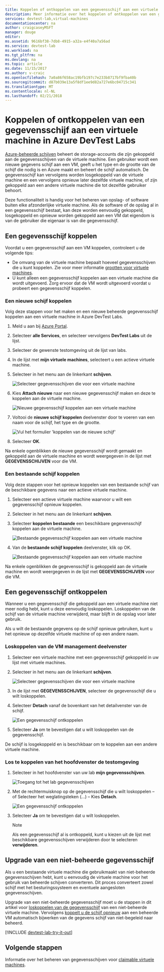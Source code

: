 ```yaml
---
title: Koppelen of ontkoppelen van een gegevensschijf aan een virtuele machine in Azure DevTest Labs | Microsoft Docs
description: Meer informatie over het koppelen of ontkoppelen van een gegevensschijf aan een virtuele machine in Azure DevTest Labs
services: devtest-lab,virtual-machines
documentationcenter: na
author: craigcaseyMSFT
manager: douge
editor: 
ms.assetid: 9616bf38-7db8-4915-a32a-e4f40a7a56ad
ms.service: devtest-lab
ms.workload: na
ms.tgt_pltfrm: na
ms.devlang: na
ms.topic: article
ms.date: 11/15/2017
ms.author: v-craic
ms.openlocfilehash: 7a0a86f658ac19bfb197c7e233b8717bf9fba40b
ms.sourcegitcommit: d87b039e13a5f8df1ee9d82a727e6bc04715c341
ms.translationtype: MT
ms.contentlocale: nl-NL
ms.lasthandoff: 02/21/2018
---
```

# <a name="attach-or-detach-a-data-disk-to-a-virtual-machine-in-azure-devtest-labs"></a>Koppelen of ontkoppelen van een gegevensschijf aan een virtuele machine in Azure DevTest Labs
[Azure-beheerde schijven](https://docs.microsoft.com/azure/virtual-machines/windows/managed-disks-overview) beheert de storage-accounts die zijn gekoppeld aan de gegevensschijven van de virtuele machine. Een gebruiker wordt een nieuwe gegevens schijf aan een VM, geeft u het type en de grootte van de schijf die nodig is en Azure maakt en beheert de schijf automatisch. De gegevensschijf kan vervolgens worden losgekoppeld van de virtuele machine en een vervolgens opnieuw later dezelfde virtuele machine, of zijn gekoppeld aan een andere virtuele machine die tot dezelfde gebruiker behoort.

Deze functionaliteit is handig voor het beheren van opslag- of software buiten elke afzonderlijke virtuele machine. Als de software of de opslag al in een gegevensschijf bestaat, kan deze worden eenvoudig gekoppeld, losgekoppeld en opnieuw worden gekoppeld aan een VM dat eigendom is van de gebruiker die eigenaar is van die gegevensschijf.

## <a name="attach-a-data-disk"></a>Een gegevensschijf koppelen
Voordat u een gegevensschijf aan een VM koppelen, controleert u de volgende tips:

- De omvang van de virtuele machine bepaalt hoeveel gegevensschijven die u kunt koppelen. Zie voor meer informatie [grootten voor virtuele machines](https://docs.microsoft.com/azure/virtual-machines/windows/sizes).
- U kunt alleen een gegevensschijf koppelen aan een virtuele machine die wordt uitgevoerd. Zorg ervoor dat de VM wordt uitgevoerd voordat u probeert een gegevensschijf koppelen.

### <a name="attach-a-new-disk"></a>Een nieuwe schijf koppelen
Volg deze stappen voor het maken en een nieuwe beheerde gegevensschijf koppelen aan een virtuele machine in Azure DevTest Labs.

1. Meld u aan bij [Azure Portal](http://go.microsoft.com/fwlink/p/?LinkID=525040).
1. Selecteer **alle Services**, en selecteer vervolgens **DevTest Labs** uit de lijst.
1. Selecteer de gewenste testomgeving uit de lijst van labs. 
1. In de lijst met **mijn virtuele machines**, selecteert u een actieve virtuele machine.
1. Selecteer in het menu aan de linkerkant **schijven**.

    ![Selecteer gegevensschijven die voor een virtuele machine](./media/devtest-lab-attach-detach-data-disk/devtest-lab-attach-data-disk.png)
1. Kies **Attach nieuwe** naar een nieuwe gegevensschijf maken en deze te koppelen aan de virtuele machine.

    ![Nieuwe gegevensschijf koppelen aan een virtuele machine](./media/devtest-lab-attach-detach-data-disk/devtest-lab-attach-new.png)
1. Voltooi de **nieuwe schijf koppelen** deelvenster door te voeren van een naam voor de schijf, het type en de grootte.

    ![Vul het formulier 'koppelen van de nieuwe schijf'](./media/devtest-lab-attach-detach-data-disk/devtest-lab-attach-new-form.png)
1. Selecteer **OK**.

Na enkele ogenblikken de nieuwe gegevensschijf wordt gemaakt en gekoppeld aan de virtuele machine en wordt weergegeven in de lijst met **GEGEVENSSCHIJVEN** voor die VM.

### <a name="attach-an-existing-disk"></a>Een bestaande schijf koppelen
Volg deze stappen voor het opnieuw koppelen van een bestaande schijf van de beschikbare gegevens naar een actieve virtuele machine. 

1. Selecteer een actieve virtuele machine waarvoor u wilt een gegevensschijf opnieuw koppelen.
1. Selecteer in het menu aan de linkerkant **schijven**.
1. Selecteer **koppelen bestaande** een beschikbare gegevensschijf koppelen aan de virtuele machine.

    ![Bestaande gegevensschijf koppelen aan een virtuele machine](./media/devtest-lab-attach-detach-data-disk/devtest-lab-attach-existing2.png)

1. Van de **bestaande schijf koppelen** deelvenster, klik op OK.

    ![Bestaande gegevensschijf koppelen aan een virtuele machine](./media/devtest-lab-attach-detach-data-disk/devtest-lab-attach-existing.png)

Na enkele ogenblikken de gegevensschijf is gekoppeld aan de virtuele machine en wordt weergegeven in de lijst met **GEGEVENSSCHIJVEN** voor die VM.

## <a name="detach-a-data-disk"></a>Een gegevensschijf ontkoppelen
Wanneer u een gegevensschijf die gekoppeld aan een virtuele machine niet meer nodig hebt, kunt u deze eenvoudig loskoppelen. Loskoppelen van de schijf van de virtuele machine verwijderd, maar blijft in de opslag voor later gebruik.

Als u wilt de bestaande gegevens op de schijf opnieuw gebruiken, kunt u het opnieuw op dezelfde virtuele machine of op een andere naam.

### <a name="detach-from-the-vms-management-pane"></a>Loskoppelen van de VM management deelvenster
1. Selecteer een virtuele machine met een gegevensschijf gekoppeld in uw lijst met virtuele machines.
1. Selecteer in het menu aan de linkerkant **schijven**.

    ![Selecteer gegevensschijven die voor een virtuele machine](./media/devtest-lab-attach-detach-data-disk/devtest-lab-attach-data-disk.png) 
1. In de lijst met **GEGEVENSSCHIJVEN**, selecteer de gegevensschijf die u wilt loskoppelen.
1. Selecteer **Detach** vanaf de bovenkant van het detailvenster van de schijf.

    ![Een gegevensschijf ontkoppelen](./media/devtest-lab-attach-detach-data-disk/devtest-lab-detach-data-disk2.png)
1. Selecteer **Ja** om te bevestigen dat u wilt loskoppelen van de gegevensschijf.

De schijf is losgekoppeld en is beschikbaar om te koppelen aan een andere virtuele machine. 
### <a name="detach-from-the-labs-main-pane"></a>Los te koppelen van het hoofdvenster de testomgeving
1. Selecteer in het hoofdvenster van uw lab **mijn gegevensschijven**.

    ![Toegang tot het lab gegevensschijven](./media/devtest-lab-attach-detach-data-disk/devtest-lab-my-data-disks.png)
1. Met de rechtermuisknop op de gegevensschijf die u wilt loskoppelen – of Selecteer het weglatingsteken (...) – Kies **Detach**.

    ![Een gegevensschijf ontkoppelen](./media/devtest-lab-attach-detach-data-disk/devtest-lab-detach-data-disk.png)
1. Selecteer **Ja** om te bevestigen dat u wilt loskoppelen.

   > [!NOTE]
   > Als een gegevensschijf al is ontkoppeld, kunt u kiezen uit de lijst met beschikbare gegevensschijven verwijderen door te selecteren **verwijderen**.
   >
   >

## <a name="upgrade-an-unmanaged-data-disk"></a>Upgrade van een niet-beheerde gegevensschijf
Als u een bestaande virtuele machine die gebruikmaakt van niet-beheerde gegevensschijven hebt, kunt u eenvoudig de virtuele machine voor het gebruik van beheerde schijven converteren. Dit proces converteert zowel schijf met het besturingssysteem en eventuele aangesloten gegevensschijven.

Upgrade van een niet-beheerde gegevensschijf moet u de stappen in dit artikel voor [loskoppelen van de gegevensschijf](#detach-a-data-disk) van een niet-beheerde virtuele machine. Vervolgens [koppelt u de schijf opnieuw](#attach-an-existing-disk) aan een beheerde VM automatisch bijwerken van de gegevens schijf van niet-begeleid naar beheerd.

[!INCLUDE [devtest-lab-try-it-out](../../includes/devtest-lab-try-it-out.md)]

## <a name="next-steps"></a>Volgende stappen
Informatie over het beheren van gegevensschijven voor [claimable virtuele machines](devtest-lab-add-claimable-vm.md#unclaim-a-vm).

